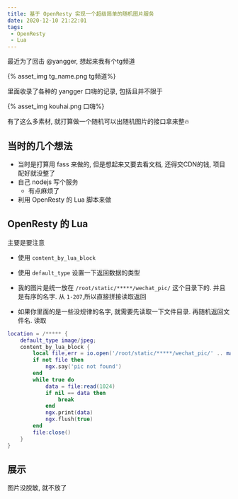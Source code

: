 ```yaml
---
title: 基于 OpenResty 实现一个超级简单的随机图片服务
date: 2020-12-10 21:22:01
tags:
 - OpenResty
 - Lua
---
```




最近为了回击 @yangger, 想起来我有个tg频道

{% asset_img tg_name.png tg频道%}



里面收录了各种的 yangger 口嗨的记录, 包括且并不限于

{% asset_img kouhai.png 口嗨%}





有了这么多素材, 就打算做一个随机可以出随机图片的接口拿来整🔥

<!--more-->

## 当时的几个想法

* 当时是打算用 fass 来做的, 但是想起来又要去看文档, 还得交CDN的钱, 项目配好就没整了
* 自己 nodejs 写个服务
  * 有点麻烦了
* 利用 OpenResty 的 Lua 脚本来做



## OpenResty 的 Lua

主要是要注意

* 使用  `content_by_lua_block `

* 使用 `default_type` 设置一下返回数据的类型

* 我的图片是统一放在 `/root/static/*****/wechat_pic/` 这个目录下的.  并且是有序的名字. 从 `1-207`,所以直接拼接读取返回

* 如果你里面的是一些没规律的名字, 就需要先读取一下文件目录.  再随机返回文件名. 读取

  

```lua
location = /***** {
    default_type image/jpeg;
    content_by_lua_block {
        local file,err = io.open('/root/static/*****/wechat_pic/' .. math.random(207) .. '.jpg', 'r')
        if not file then
            ngx.say('pic not found')
        end
        while true do
            data = file:read(1024)
            if nil == data then
                break
            end
            ngx.print(data)
            ngx.flush(true)
        end
        file:close()
    }
}
```



## 展示

图片没脱敏, 就不放了





